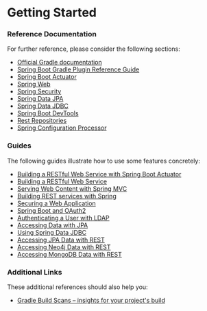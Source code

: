 # Getting Started

### Reference Documentation
For further reference, please consider the following sections:

* [Official Gradle documentation](https://docs.gradle.org)
* [Spring Boot Gradle Plugin Reference Guide](https://docs.spring.io/spring-boot/docs/2.1.9.RELEASE/gradle-plugin/reference/html/)
* [Spring Boot Actuator](https://docs.spring.io/spring-boot/docs/2.1.9.RELEASE/reference/htmlsingle/#production-ready)
* [Spring Web](https://docs.spring.io/spring-boot/docs/2.1.9.RELEASE/reference/htmlsingle/#boot-features-developing-web-applications)
* [Spring Security](https://docs.spring.io/spring-boot/docs/2.1.9.RELEASE/reference/htmlsingle/#boot-features-security)
* [Spring Data JPA](https://docs.spring.io/spring-boot/docs/2.1.9.RELEASE/reference/htmlsingle/#boot-features-jpa-and-spring-data)
* [Spring Data JDBC](https://docs.spring.io/spring-data/jdbc/docs/current/reference/html/)
* [Spring Boot DevTools](https://docs.spring.io/spring-boot/docs/2.1.9.RELEASE/reference/htmlsingle/#using-boot-devtools)
* [Rest Repositories](https://docs.spring.io/spring-boot/docs/2.1.9.RELEASE/reference/htmlsingle/#howto-use-exposing-spring-data-repositories-rest-endpoint)
* [Spring Configuration Processor](https://docs.spring.io/spring-boot/docs/2.1.9.RELEASE/reference/htmlsingle/#configuration-metadata-annotation-processor)

### Guides
The following guides illustrate how to use some features concretely:

* [Building a RESTful Web Service with Spring Boot Actuator](https://spring.io/guides/gs/actuator-service/)
* [Building a RESTful Web Service](https://spring.io/guides/gs/rest-service/)
* [Serving Web Content with Spring MVC](https://spring.io/guides/gs/serving-web-content/)
* [Building REST services with Spring](https://spring.io/guides/tutorials/bookmarks/)
* [Securing a Web Application](https://spring.io/guides/gs/securing-web/)
* [Spring Boot and OAuth2](https://spring.io/guides/tutorials/spring-boot-oauth2/)
* [Authenticating a User with LDAP](https://spring.io/guides/gs/authenticating-ldap/)
* [Accessing Data with JPA](https://spring.io/guides/gs/accessing-data-jpa/)
* [Using Spring Data JDBC](https://github.com/spring-projects/spring-data-examples/tree/master/jdbc/basics)
* [Accessing JPA Data with REST](https://spring.io/guides/gs/accessing-data-rest/)
* [Accessing Neo4j Data with REST](https://spring.io/guides/gs/accessing-neo4j-data-rest/)
* [Accessing MongoDB Data with REST](https://spring.io/guides/gs/accessing-mongodb-data-rest/)

### Additional Links
These additional references should also help you:

* [Gradle Build Scans – insights for your project's build](https://scans.gradle.com#gradle)

